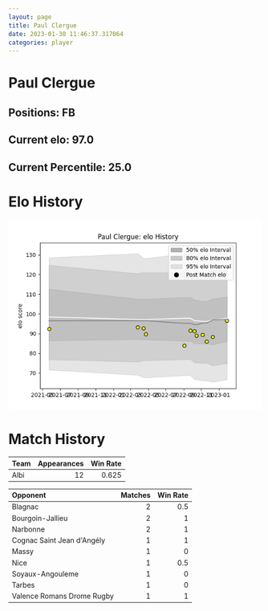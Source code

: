 ```yaml
---  
layout: page  
title: Paul Clergue  
date: 2023-01-30 11:46:37.317064  
categories: player  
---
```

# Paul Clergue

## Positions: FB

## Current elo: 97.0

## Current Percentile: 25.0

# Elo History


![elo history](history_PaulClergue.png)
# Match History


| Team   |   Appearances |   Win Rate |
|:-------|--------------:|-----------:|
| Albi   |            12 |      0.625 |

| Opponent                   |   Matches |   Win Rate |
|:---------------------------|----------:|-----------:|
| Blagnac                    |         2 |        0.5 |
| Bourgoin-Jallieu           |         2 |        1   |
| Narbonne                   |         2 |        1   |
| Cognac Saint Jean d'Angély |         1 |        1   |
| Massy                      |         1 |        0   |
| Nice                       |         1 |        0.5 |
| Soyaux-Angouleme           |         1 |        0   |
| Tarbes                     |         1 |        0   |
| Valence Romans Drome Rugby |         1 |        1   |